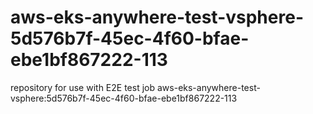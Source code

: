 # aws-eks-anywhere-test-vsphere-5d576b7f-45ec-4f60-bfae-ebe1bf867222-113
repository for use with E2E test job aws-eks-anywhere-test-vsphere:5d576b7f-45ec-4f60-bfae-ebe1bf867222-113
